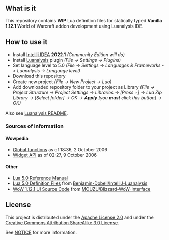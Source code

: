 ## What is it
This repository contains **WIP** Lua definition files for statically typed **Vanilla 1.12.1** World of Warcraft addon development using Luanalysis IDE.

## How to use it
- Install [Intellij IDEA](https://www.jetbrains.com/idea/download/other.html) **2022.1** _(Community Edition will do)_
- Install [Luanalysis](https://plugins.jetbrains.com/plugin/14698-luanalysis) plugin _(File -> Settings -> Plugins)_
- Set language level to 5.0 _(File -> Settings -> Languages & Frameworks -> Luanalysis -> Language level)_
- Download this repository
- Create new project _(File -> New Project -> Lua)_
- Add downloaded repository folder to your project as Library _(File -> Project Structure -> Project Settings -> Libraries -> [Press +] -> Lua Zip Library -> [Select folder] -> OK -> **Apply** [you **must** click this button] -> OK)_

Also see [Luanalysis README](https://github.com/Benjamin-Dobell/IntelliJ-Luanalysis).

### Sources of information
#### Wowpedia
- [Global functions](https://wowpedia.fandom.com/wiki/Global_functions?oldid=270108) as of 18:36, 2 October 2006
- [Widget API](https://wowpedia.fandom.com/wiki/Widget_API?oldid=278403) as of 02:27, 9 October 2006

#### Other
- [Lua 5.0 Reference Manual](https://www.lua.org/manual/5.0/)
- [Lua 5.0 Definition Files](https://github.com/Benjamin-Dobell/IntelliJ-Luanalysis/tree/master/src/main/resources/std/Lua50) from [Benjamin-Dobell/IntelliJ-Luanalysis](https://github.com/Benjamin-Dobell/IntelliJ-Luanalysis)
- [WoW 1.12.1 UI Source Code](https://github.com/MOUZU/Blizzard-WoW-Interface/tree/master/1.12.1) from [MOUZU/Blizzard-WoW-Interface](https://github.com/MOUZU/Blizzard-WoW-Interface)

## License
This project is distributed under the [Apache License 2.0](LICENSE-CODE) and under the [Creative Commons Attribution ShareAlike 3.0 License](LICENSE-DOCS).

See [NOTICE](NOTICE) for more information.
